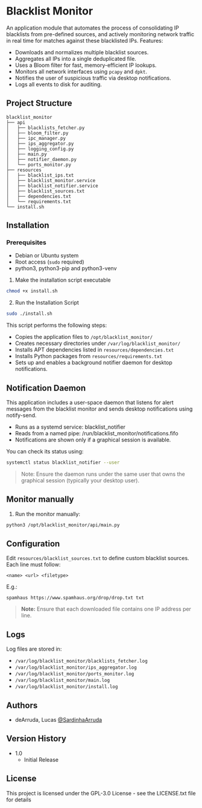 # Blacklist Monitor

An application module that automates the process of consolidating IP blacklists from pre-defined sources, and actively monitoring network traffic in real time for matches against these blacklisted IPs. Features:

- Downloads and normalizes multiple blacklist sources.
- Aggregates all IPs into a single deduplicated file.
- Uses a Bloom filter for fast, memory-efficient IP lookups.
- Monitors all network interfaces using `pcapy` and `dpkt`.
- Notifies the user of suspicious traffic via desktop notifications.
- Logs all events to disk for auditing.

## Project Structure

```
blacklist_monitor
├── api
│   ├── blacklists_fetcher.py
│   ├── bloom_filter.py
│   ├── ipc_manager.py
│   ├── ips_aggregator.py
│   ├── logging_config.py
│   ├── main.py
│   ├── notifier_daemon.py
│   └── ports_monitor.py
├── resources
│   ├── blacklist_ips.txt
│   ├── blacklist_monitor.service
│   ├── blacklist_notifier.service
│   ├── blacklist_sources.txt
│   ├── dependencies.txt
│   └── requirements.txt
└── install.sh
````

## Installation

### Prerequisites

- Debian or Ubuntu system
- Root access (`sudo` required)
- python3, python3-pip and python3-venv

1. Make the installation script executable

  ```bash
  chmod +x install.sh
  ```

2. Run the Installation Script

  ```bash
  sudo ./install.sh
  ````

This script performs the following steps:

* Copies the application files to `/opt/blacklist_monitor/`
* Creates necessary directories under `/var/log/blacklist_monitor/`
* Installs APT dependencies listed in `resources/dependencies.txt`
* Installs Python packages from `resources/requirements.txt`
* Sets up and enables a background notifier daemon for desktop notifications.

## Notification Daemon

This application includes a user-space daemon that listens for alert messages from the blacklist monitor and sends desktop notifications using notify-send.

- Runs as a systemd service: blacklist_notifier
- Reads from a named pipe: /run/blacklist_monitor/notifications.fifo
- Notifications are shown only if a graphical session is available.

You can check its status using:

  ```bash
  systemctl status blacklist_notifier --user
  ```

> Note: Ensure the daemon runs under the same user that owns the graphical session (typically your desktop user).

## Monitor manually

1. Run the monitor manually:

  ```bash
  python3 /opt/blacklist_monitor/api/main.py
  ```

## Configuration

Edit `resources/blacklist_sources.txt` to define custom blacklist sources. Each line must follow:

  ```
  <name> <url> <filetype>
  ```

E.g.:

  ```
  spamhaus https://www.spamhaus.org/drop/drop.txt txt
  ```

> **Note:** Ensure that each downloaded file contains one IP address per line.

## Logs

Log files are stored in:

* `/var/log/blacklist_monitor/blacklists_fetcher.log`
* `/var/log/blacklist_monitor/ips_aggregator.log`
* `/var/log/blacklist_monitor/ports_monitor.log`
* `/var/log/blacklist_monitor/main.log`
* `/var/log/blacklist_monitor/install.log`

## Authors

 - deArruda, Lucas [@SardinhaArruda](https://twitter.com/SardinhaArruda)

## Version History

* 1.0
    * Initial Release

## License

This project is licensed under the GPL-3.0 License - see the LICENSE.txt file for details